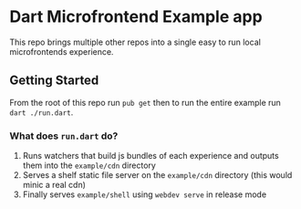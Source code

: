 # Dart Microfrontend Example app

This repo brings multiple other repos into a single easy to run local microfrontends experience.

## Getting Started
From the root of this repo run `pub get` then to run the entire example run `dart ./run.dart`.

### What does `run.dart` do?
1. Runs watchers that build js bundles of each experience and outputs them into the `example/cdn` directory
2. Serves a shelf static file server on the `example/cdn` directory (this would minic a real cdn)
3. Finally serves `example/shell` using `webdev serve` in release mode
